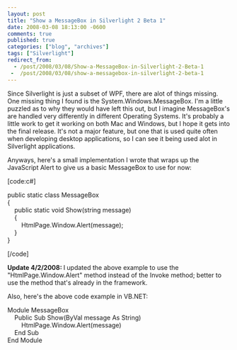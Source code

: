 ```yaml
---
layout: post
title: "Show a MessageBox in Silverlight 2 Beta 1"
date: 2008-03-08 18:13:00 -0600
comments: true
published: true
categories: ["blog", "archives"]
tags: ["Silverlight"]
redirect_from: 
  - /post/2008/03/08/Show-a-MessageBox-in-Silverlight-2-Beta-1
 -  /post/2008/03/08/show-a-messagebox-in-silverlight-2-beta-1
---
```

<!-- more -->
<p>
Since Silverlight is just a subset of WPF, there are alot of things missing. One missing thing I found is the System.Windows.MessageBox. I&#39;m a little puzzled as to why they would have left this out, but I imagine MessageBox&#39;s are handled very differently in different Operating Systems. It&#39;s probably a little work to get it working on both Mac and Windows, but I hope it gets into the final release. It&#39;s not a major feature, but one that is used quite often when developing desktop applications, so I can see it being used alot in Silverlight applications. 
</p>
<p>
Anyways, here&#39;s a small implementation I wrote that wraps up the JavaScript Alert to give us a basic MessageBox to use for now: 
</p>
<p>
[code:c#] 
</p>
public static class MessageBox<br />
{<br />
&nbsp;&nbsp;&nbsp; public static void Show(string message)<br />
&nbsp;&nbsp;&nbsp; {<br />
&nbsp;&nbsp;&nbsp;&nbsp;&nbsp;&nbsp;&nbsp; HtmlPage.Window.Alert(message);<br />
&nbsp;&nbsp;&nbsp; }<br />
} 
<p>
[/code] 
</p>
<p>
<strong>Update 4/2/2008: </strong>I updated the above example to use the &quot;HtmlPage.Window.Alert&quot; method instead of the Invoke method; better to use the method that&#39;s already in the framework.
</p>
<p>
Also, here&#39;s the above code example in VB.NET:
</p>
<p>
Module MessageBox<br />
&nbsp;&nbsp;&nbsp; Public Sub Show(ByVal message As String)<br />
&nbsp;&nbsp;&nbsp;&nbsp;&nbsp;&nbsp;&nbsp; HtmlPage.Window.Alert(message)<br />
&nbsp;&nbsp;&nbsp; End Sub<br />
End Module
</p>
<p>
&nbsp;
</p>
